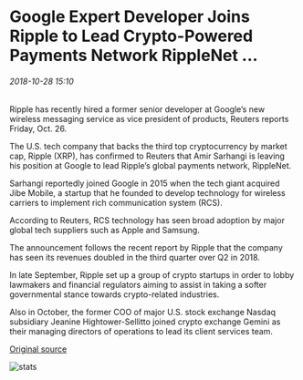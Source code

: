 # Google Expert Developer Joins Ripple to Lead Crypto-Powered Payments Network RippleNet ...

###### 2018-10-28 15:10

Ripple has recently hired a former senior developer at Google’s new wireless messaging service as vice president of products, Reuters reports Friday, Oct. 26.

The U.S. tech company that backs the third top cryptocurrency by market cap, Ripple (XRP), has confirmed to Reuters that Amir Sarhangi is leaving his position at Google to lead Ripple’s global payments network, RippleNet.

Sarhangi reportedly joined Google in 2015 when the tech giant acquired Jibe Mobile, a startup that he founded to develop technology for wireless carriers to implement rich communication system (RCS).

According to Reuters, RCS technology has seen broad adoption by major global tech suppliers such as Apple and Samsung.

The announcement follows the recent report by Ripple that the company has seen its revenues doubled in the third quarter over Q2 in 2018.

In late September, Ripple set up a group of crypto startups in order to lobby lawmakers and financial regulators aiming to assist in taking a softer governmental stance towards crypto-related industries.

Also in October, the former COO of major U.S. stock exchange Nasdaq subsidiary Jeanine Hightower-Sellitto joined crypto exchange Gemini as their managing directors of operations to lead its client services team.

[Original source](https://cointelegraph.com/news/google-expert-developer-joins-ripple-to-lead-crypto-powered-payments-network-ripplenet)

![stats](https://c.statcounter.com/11760860/0/a89fa40b/1/ "stats")